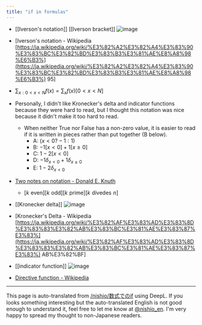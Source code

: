 ```yaml
---
title: "if in formulas"
---
```


- [[Iverson's notation]]   [[Iverson bracket]]
![image](https://gyazo.com/f34157fc1cb1fb44299121220725502a/thumb/1000)
- [Iverson's notation - Wikipedia [https://ja.wikipedia.org/wiki/%E3%82%A2%E3%82%A4%E3%83%90%E3%83%BC%E3%82%BD%E3%83%B3%E3%81%AE%E8%A8%98%E6%B3%](https://ja.wikipedia.org/wiki/%E3%82%A2%E3%82%A4%E3%83%90%E3%83%BC%E3%82%BD%E3%83%B3%E3%81%AE%E8%A8%98%E6%B3%) 95]
- $\sum_{x:0<x<N} f(x) = \sum_x f(x)[0<x<N]$
- Personally, I didn't like Kronecker's delta and indicator functions because they were hard to read, but I thought this notation was nice because it didn't make it too hard to read.
    - When neither True nor False has a non-zero value, it is easier to read if it is written in pieces rather than put together (B below).
        - A: $(x < 0 ? -1 : 1)$
        - B: $-1[x<0] + 1[x\ge0]$
        - C: $1 -2[x<0]$
        - D: $-1\delta_{x<0} + 1 \delta_{x\ge0}$
        - E: $1 - 2\delta_{x<0}$
- [Two notes on notation - Donald E. Knuth](https://arxiv.org/abs/math/9205211)
    - $[k \,\,\mathrm{even}] [k \,\,\mathrm{odd}] [k \,\,\mathrm{prime}] [k \,\,\mathrm{divedes} \,\,n]$

- [[Kronecker delta]]
![image](https://gyazo.com/b0463982ecb09c045acdd774d66c27d5/thumb/1000)
- [Kronecker's Delta - Wikipedia [https://ja.wikipedia.org/wiki/%E3%82%AF%E3%83%AD%E3%83%8D%E3%83%83%E3%82%AB%E3%83%BC%E3%81%AE%E3%83%87%E3%83%](https://ja.wikipedia.org/wiki/%E3%82%AF%E3%83%AD%E3%83%8D%E3%83%83%E3%82%AB%E3%83%BC%E3%81%AE%E3%83%87%E3%83%) AB%E3%82%BF]

- [[indicator function]]
![image](https://gyazo.com/86ae63fcd61a851bd0318e7e2afc1615/thumb/1000)
- [Directive function - Wikipedia](https://ja.wikipedia.org/wiki/%E6%8C%87%E7%A4%BA%E9%96%A2%E6%95%B0)

---
This page is auto-translated from [/nishio/数式でのif](https://scrapbox.io/nishio/数式でのif) using DeepL. If you looks something interesting but the auto-translated English is not good enough to understand it, feel free to let me know at [@nishio_en](https://twitter.com/nishio_en). I'm very happy to spread my thought to non-Japanese readers.